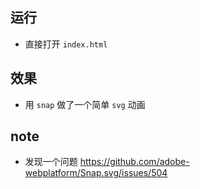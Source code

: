 ## 运行
- 直接打开 `index.html`

## 效果
- 用 `snap` 做了一个简单 `svg` 动画

## note
- 发现一个问题 https://github.com/adobe-webplatform/Snap.svg/issues/504
